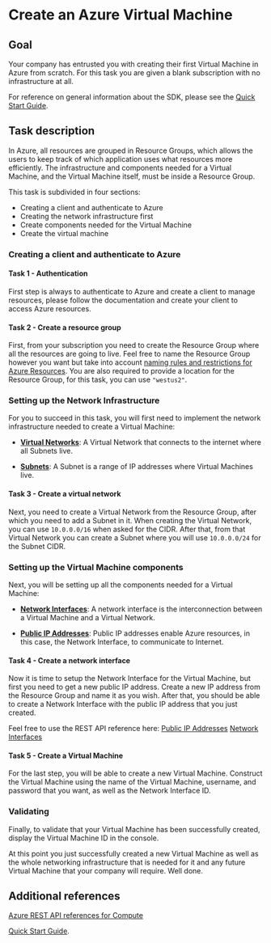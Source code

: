 # Create an Azure Virtual Machine
## Goal
Your company has entrusted you with creating their first Virtual Machine in Azure from scratch. For this task you are given a blank subscription with no infrastructure at all.

For reference on general information about the SDK, please see the [Quick Start Guide](quickstart.md).

## Task description
In Azure, all resources are grouped in Resource Groups, which allows the users to keep track of which application uses what resources more efficiently. The infrastructure and components needed for a Virtual Machine, and the Virtual Machine itself, must be inside a Resource Group.

This task is subdivided in four sections: 
- Creating a client and authenticate to Azure
- Creating the network infrastructure first 
- Create components needed for the Virtual Machine
- Create the virtual machine

### Creating a client and authenticate to Azure

#### Task 1 - Authentication

First step is always to authenticate to Azure and create a client to manage resources, please follow the documentation and create your client to access Azure resources.

#### Task 2 - Create a resource group
First, from your subscription you need to create the Resource Group where all the resources are going to live. Feel free to name the Resource Group however you want but take into account [naming rules and restrictions for Azure Resources](https://docs.microsoft.com/en-us/azure/azure-resource-manager/management/resource-name-rules). You are also required to provide a location for the Resource Group, for this task, you can use `"westus2"`.


### Setting up the Network Infrastructure
For you to succeed in this task, you will first need to implement the network infrastructure needed to create a Virtual Machine:

- **[Virtual Networks](https://docs.microsoft.com/en-us/azure/virtual-network/virtual-networks-overview)**: A Virtual Network that connects to the internet where all Subnets live.

- **[Subnets](https://docs.microsoft.com/en-us/azure/virtual-machines/network-overview)**: A Subnet is a range of IP addresses where Virtual Machines live.

#### Task 3 - Create a virtual network

Next, you need to create a Virtual Network from the Resource Group, after which you need to add a Subnet in it. When creating the Virtual Network, you can use `10.0.0.0/16` when asked for the CIDR. After that, from that Virtual Network you can create a Subnet where you will use `10.0.0.0/24` for the Subnet CIDR.

### Setting up the Virtual Machine components

Next, you will be setting up all the components needed for a Virtual Machine:

- **[Network Interfaces](https://docs.microsoft.com/en-us/azure/virtual-machines/network-overview#network-interfaces)**: A network interface is the interconnection between a Virtual Machine and a Virtual Network. 

- **[Public IP Addresses](https://docs.microsoft.com/en-us/azure/virtual-network/public-ip-addresses#:~:text=Public%20IP%20addresses%20enable%20Azure,IP%20assigned%20can%20communicate%20outbound.)**: Public IP addresses enable Azure resources, in this case, the Network Interface, to communicate to Internet.

#### Task 4 - Create a network interface

Now it is time to setup the Network Interface for the Virtual Machine, but first you need to get a new public IP address. Create a new IP address from the Resource Group and name it as you wish. After that, you should be able to create a Network Interface with the public IP address that you just created.

Feel free to use the REST API reference here:
[Public IP Addresses](https://docs.microsoft.com/en-us/rest/api/virtualnetwork/public-ip-addresses)
[Network Interfaces](https://docs.microsoft.com/en-us/rest/api/virtualnetwork/network-interfaces)


#### Task 5 - Create a Virtual Machine

For the last step, you will be able to create a new Virtual Machine. Construct the Virtual Machine using the name of the Virtual Machine, username, and password that you want, as well as the Network Interface ID.

### Validating
Finally, to validate that your Virtual Machine has been successfully created, display the Virtual Machine ID in the console.

At this point you just successfully created a new Virtual Machine as well as the whole networking infrastructure that is needed for it and any future Virtual Machine that your company will require. Well done.

## Additional references
[Azure REST API references for Compute](https://docs.microsoft.com/en-us/rest/api/compute/virtualmachines/createorupdate)

[Quick Start Guide](quickstart.md).
